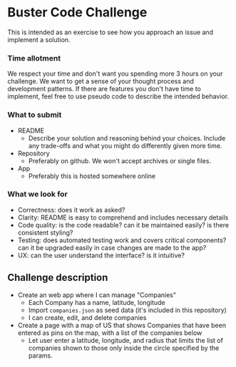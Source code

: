 # Buster Code Challenge
This is intended as an exercise to see how you approach an issue and implement a solution.

### Time allotment
We respect your time and don't want you spending more 3 hours on your challenge. We want to get a sense of your thought process and development patterns. If there are features you don't have time to implement, feel free to use pseudo code to describe the intended behavior.


### What to submit
- README
  - Describe your solution and reasoning behind your choices. Include any trade-offs and what you might do differently given more time. 
- Repository
  - Preferably on github. We won't accept archives or single files.
- App
  - Preferably this is hosted somewhere online

### What we look for
- Correctness: does it work as asked?
- Clarity: README is easy to comprehend and includes necessary details
- Code quality: is the code readable? can it be maintained easily? is there consistent styling?
- Testing: does automated testing work and covers critical components? can it be upgraded easily in case changes are made to the app?
- UX: can the user understand the interface? is it intuitive?

## Challenge description
- Create an web app where I can manage "Companies"
  - Each Company has a name, latitude, longitude
  - Import `companies.json` as seed data (it's included in this repository)
  - I can create, edit, and delete companies
- Create a page with a map of US that shows Companies that have been entered as pins on the map, with a list of the companies below
  - Let user enter a latitude, longitude, and radius that limits the list of companies shown to those only inside the circle specified by the params.
